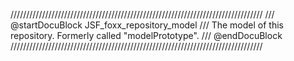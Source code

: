 ////////////////////////////////////////////////////////////////////////////////
/// @startDocuBlock JSF_foxx_repository_model
/// The model of this repository. Formerly called "modelPrototype".
/// @endDocuBlock
////////////////////////////////////////////////////////////////////////////////